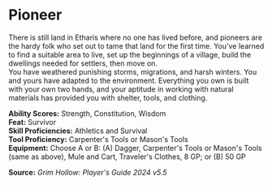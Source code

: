# Pioneer

There is still land in Etharis where no one has lived before, and pioneers are the hardy folk who set out to tame that land for the first time. You've learned to find a suitable area to live, set up the beginnings of a village, build the dwellings needed for settlers, then move on.  
You have weathered punishing storms, migrations, and harsh winters. You and yours have adapted to the environment. Everything you own is built with your own two hands, and your aptitude in working with natural materials has provided you with shelter, tools, and clothing.

**Ability Scores:** Strength, Constitution, Wisdom  
**Feat:** Survivor  
**Skill Proficiencies:** Athletics and Survival  
**Tool Proficiency:** Carpenter's Tools or Mason's Tools  
**Equipment:** Choose A or B: (A) Dagger, Carpenter's Tools or Mason's Tools (same as above), Mule and Cart, Traveler's Clothes, 8 GP; or (B) 50 GP



**Source:** *Grim Hollow: Player's Guide 2024 v5.5*